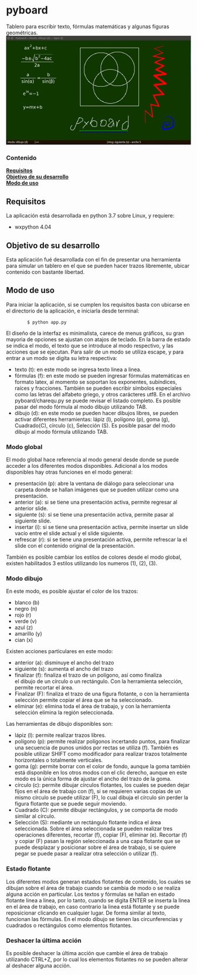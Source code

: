 # pyboard
Tablero para escribir texto, fórmulas matemáticas y algunas figuras geométricas.
![pyboar](https://github.com/carloskl12/pyboard/blob/master/pyboard.png)

### Contenido
**[Requisitos](#requisitos)**<br>
**[Objetivo de su desarrollo](#objetivo-de-su-desarrollo)**<br>
**[Modo de uso](#modo-de-uso)**<br>

## Requisitos
La aplicación está desarrollada en python 3.7 sobre Linux, y requiere:
* wxpython 4.04

## Objetivo de su desarrollo
Esta aplicación fué desarrollada con el fin de presentar una herramienta
para simular un tablero en el que se pueden hacer trazos libremente,
ubicar contenido con bastante libertad.

## Modo de uso
Para iniciar la aplicación, si se cumplen los requisitos basta con 
ubicarse en el directorio de la aplicación, e iniciarla 
desde terminal:

			$ python app.py

El diseño de la interfaz es minimalista, carece de menus gráficos, su 
gran mayoria de opciones se ajustan con atajos de teclado. En la barra de 
estado se indica el modo, el texto que se introduce al modo respectivo, y las 
acciones que se ejecutan. Para salir de un modo se utiliza escape, y para 
entrar a un modo se digita su letra respectiva:
  * texto (t): en este modo se ingresa texto linea a linea.
  * fórmulas (f): en este modo se pueden ingresar fórmulas matemáticas en formato
    latex, al momento se soportan los exponentes, subíndices, raíces y fracciones.
    También se pueden escribir símbolos especiales como las letras del alfabeto
    griego, y otros carácteres utf8. En el archivo pyboard/charequ.py se puede
    revisar el listado completo. Es posible pasar del modo fórmula 
    al modo dibujo utilizando TAB.
  * dibujo (d): en este modo se pueden hacer dibujos libres, se pueden activar 
    diferentes herramientas: lápiz (l), polígono (p), goma (g), Cuadrado(C),
    círculo (c), Selección (S). Es posible pasar del modo dibujo 
    al modo fórmula utilizando TAB.

### Modo global
El modo global hace referencia al modo general desde donde se puede acceder 
a los diferentes modos disponibles. Adicional a los modos disponibles hay 
otras funciones en el modo general:
  * presentación (p): abre la ventana de diálogo para seleccionar una carpeta
  donde se hallan imágenes que se pueden utilizar como una presentación.
  * anterior (a): si se tiene una presentación activa, permite regresar al 
   anterior slide.
  * siguiente (s): si se tiene una presentación activa, permite pasar al
  siguiente slide.
  * insertar (i): si se tiene una presentación activa, permite insertar un 
  slide vacío entre el slide actual y el slide siguiente.
  * refrescar (r): si se tiene una presentación activa, permite refrescar la 
  el slide con el contenido original de la presentación.
  
También es posible cambiar los estilos de colores desde el modo global, existen
habilitados 3 estilos utilizando los numeros (1), (2), (3).

### Modo dibujo
En este modo, es posible ajustar el color de los trazos:
  * blanco (b)
  * negro (n)
  * rojo (r)
  * verde (v)
  * azul (z)
  * amarillo (y)
  * cian (x)
  
Existen acciones particulares en este modo:
  * anterior (a): disminuye el ancho del trazo
  * siguiente (s): aumenta el ancho del trazo
  * finalizar (f): finaliza el trazo de un polígono, así como finaliza  
    el dibujo de un círculo o un rectángulo. Con la herramienta selección,
    permite recortar el área.
  * Finalizar (F): finaliza el trazo de una figura flotante, o con la 
    herramienta selección permite copiar el área que se ha seleccionado. 
  * eliminar (e): elimina toda el área de trabajo, y con la herramienta selección
    elimina la región seleccionada.

Las herramientas de dibujo disponibles son:
  * lápiz (l): permite realizar trazos libres.
  * polígono (p): permite realizar polígonos incertando puntos, para finalizar 
    una secuencia de punos unidos por rectas se utiliza (f). También es posible 
    utilizar  SHIFT como modificador para realizar trazos totalmente horizontales 
    o totalmente verticales.
  * goma (g): permite borrar con el color de fondo, aunque la goma también está 
    disponible en los otros modos con el clic derecho, aunque en este modo es 
    la única forma de ajustar el ancho del trazo de la goma.
  * círculo (c): permite dibujar círculos flotantes, los cuales se pueden dejar
    fijos en el área de trabajo con (f), si se requieren varias copias de un 
    mismo círculo se puede utilizar (F), lo cual dibuja el círculo sin perder 
    la figura flotante que se puede seguir moviendo.
  * Cuadrado (C): permite dibujar rectángulos, y se comporta de modo similar al 
    círculo.
  * Selección (S): mediante un rectángulo flotante indica el área seleccionada. 
    Sobre el área seleccionada se pueden realizar tres operaciones diferentes,
    recortar (f), copiar (F), eliminar (e). Recortar (f) y copiar (F) pasan la 
    región seleccionada a una capa flotante que se puede desplazar y posicionar
    sobre el área de trabajo, si se quiere pegar se puede pasar a realizar 
    otra selección o utilizar (f). 

### Estado flotante
Los diferentes modos generan estados flotantes de contenido, los cuales se 
dibujan sobre el área de trabajo cuando se cambia de modo o se realiza alguna 
acción en particular. Los textos y fórmulas se hallan en estado flotante linea 
a linea, por lo tanto, cuando se digita ENTER se inserta la linea en el área 
de trabajo, en caso contrario la linea está flotante y se puede reposicionar 
clicando en cualquier lugar. De forma similar al texto, funcionan las 
fórmulas. En el modo dibujo se tienen las circunferencias y cuadrados o 
rectángulos como elementos flotantes.

### Deshacer la última acción
Es posible deshacer la última acción que cambie el área de trabajo utilizando CTRL+Z,
por lo cual los elementos flotantes no se pueden alterar al deshacer alguna 
acción.

